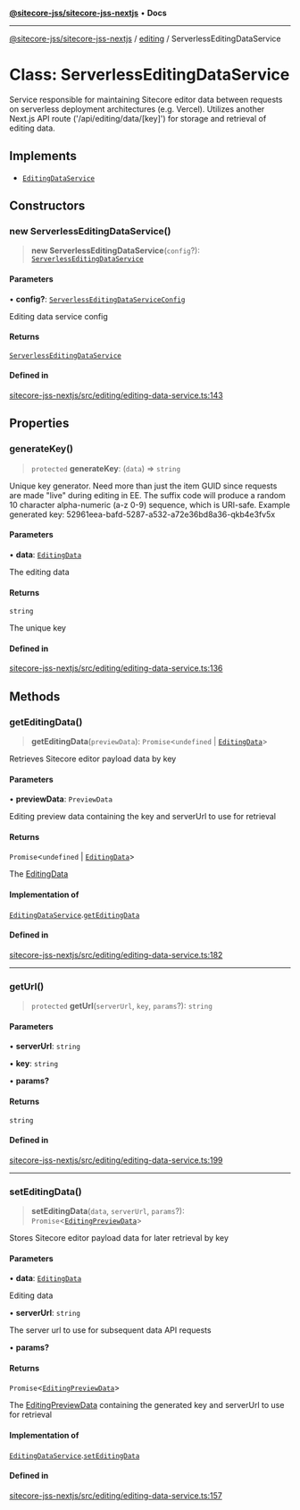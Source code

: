 [**@sitecore-jss/sitecore-jss-nextjs**](../../README.md) • **Docs**

***

[@sitecore-jss/sitecore-jss-nextjs](../../README.md) / [editing](../README.md) / ServerlessEditingDataService

# Class: ServerlessEditingDataService

Service responsible for maintaining Sitecore editor data between requests
on serverless deployment architectures (e.g. Vercel).
Utilizes another Next.js API route ('/api/editing/data/[key]') for storage and retrieval of editing data.

## Implements

- [`EditingDataService`](../interfaces/EditingDataService.md)

## Constructors

### new ServerlessEditingDataService()

> **new ServerlessEditingDataService**(`config`?): [`ServerlessEditingDataService`](ServerlessEditingDataService.md)

#### Parameters

• **config?**: [`ServerlessEditingDataServiceConfig`](../interfaces/ServerlessEditingDataServiceConfig.md)

Editing data service config

#### Returns

[`ServerlessEditingDataService`](ServerlessEditingDataService.md)

#### Defined in

[sitecore-jss-nextjs/src/editing/editing-data-service.ts:143](https://github.com/Sitecore/jss/blob/b5a46b615f5ff23027c5e9a755573e12c4212373/packages/sitecore-jss-nextjs/src/editing/editing-data-service.ts#L143)

## Properties

### generateKey()

> `protected` **generateKey**: (`data`) => `string`

Unique key generator.
Need more than just the item GUID since requests are made "live" during editing in EE.
The suffix code will produce a random 10 character alpha-numeric (a-z 0-9) sequence, which is URI-safe.
Example generated key: 52961eea-bafd-5287-a532-a72e36bd8a36-qkb4e3fv5x

#### Parameters

• **data**: [`EditingData`](../type-aliases/EditingData.md)

The editing data

#### Returns

`string`

The unique key

#### Defined in

[sitecore-jss-nextjs/src/editing/editing-data-service.ts:136](https://github.com/Sitecore/jss/blob/b5a46b615f5ff23027c5e9a755573e12c4212373/packages/sitecore-jss-nextjs/src/editing/editing-data-service.ts#L136)

## Methods

### getEditingData()

> **getEditingData**(`previewData`): `Promise`\<`undefined` \| [`EditingData`](../type-aliases/EditingData.md)\>

Retrieves Sitecore editor payload data by key

#### Parameters

• **previewData**: `PreviewData`

Editing preview data containing the key and serverUrl to use for retrieval

#### Returns

`Promise`\<`undefined` \| [`EditingData`](../type-aliases/EditingData.md)\>

The [EditingData](../type-aliases/EditingData.md)

#### Implementation of

[`EditingDataService`](../interfaces/EditingDataService.md).[`getEditingData`](../interfaces/EditingDataService.md#geteditingdata)

#### Defined in

[sitecore-jss-nextjs/src/editing/editing-data-service.ts:182](https://github.com/Sitecore/jss/blob/b5a46b615f5ff23027c5e9a755573e12c4212373/packages/sitecore-jss-nextjs/src/editing/editing-data-service.ts#L182)

***

### getUrl()

> `protected` **getUrl**(`serverUrl`, `key`, `params`?): `string`

#### Parameters

• **serverUrl**: `string`

• **key**: `string`

• **params?**

#### Returns

`string`

#### Defined in

[sitecore-jss-nextjs/src/editing/editing-data-service.ts:199](https://github.com/Sitecore/jss/blob/b5a46b615f5ff23027c5e9a755573e12c4212373/packages/sitecore-jss-nextjs/src/editing/editing-data-service.ts#L199)

***

### setEditingData()

> **setEditingData**(`data`, `serverUrl`, `params`?): `Promise`\<[`EditingPreviewData`](../interfaces/EditingPreviewData.md)\>

Stores Sitecore editor payload data for later retrieval by key

#### Parameters

• **data**: [`EditingData`](../type-aliases/EditingData.md)

Editing data

• **serverUrl**: `string`

The server url to use for subsequent data API requests

• **params?**

#### Returns

`Promise`\<[`EditingPreviewData`](../interfaces/EditingPreviewData.md)\>

The [EditingPreviewData](../interfaces/EditingPreviewData.md) containing the generated key and serverUrl to use for retrieval

#### Implementation of

[`EditingDataService`](../interfaces/EditingDataService.md).[`setEditingData`](../interfaces/EditingDataService.md#seteditingdata)

#### Defined in

[sitecore-jss-nextjs/src/editing/editing-data-service.ts:157](https://github.com/Sitecore/jss/blob/b5a46b615f5ff23027c5e9a755573e12c4212373/packages/sitecore-jss-nextjs/src/editing/editing-data-service.ts#L157)
